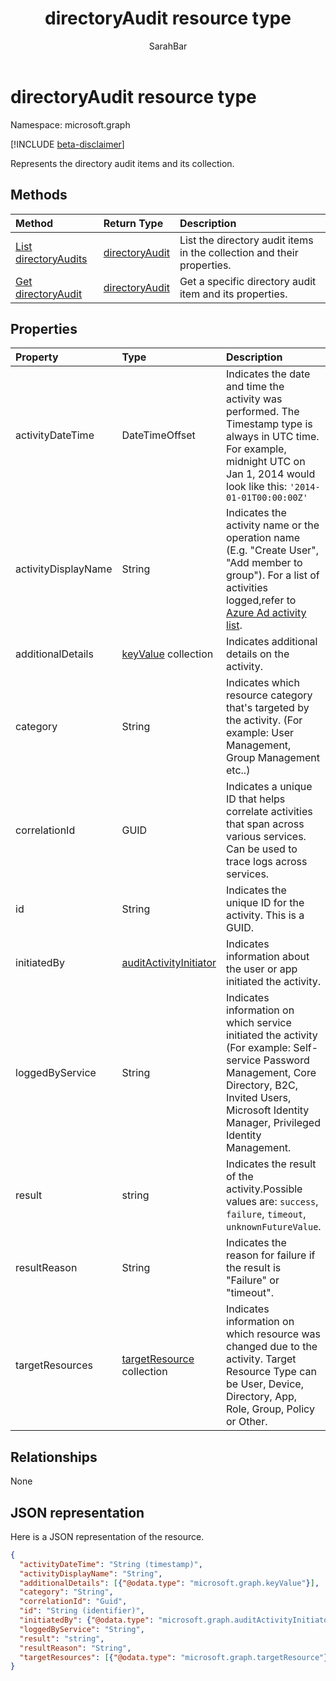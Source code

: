 ﻿---
title: "directoryAudit resource type"
description: "Describes the directoryAudit resource (entity) of Microsoft Graph API (REST), which helps audit directory (tenant) activities (beta version)."
author: "SarahBar"
localization_priority: Normal
ms.prod: "microsoft-identity-platform"
doc_type: resourcePageType
---

# directoryAudit resource type

Namespace: microsoft.graph

[!INCLUDE [beta-disclaimer](../../includes/beta-disclaimer.md)]

Represents the directory audit items and its collection.

## Methods

| Method                                                | Return Type                         | Description                                                            |
| :---------------------------------------------------- | :---------------------------------- | :--------------------------------------------------------------------- |
| [List directoryAudits](../api/directoryaudit-list.md) | [directoryAudit](directoryaudit.md) | List the directory audit items in the collection and their properties. |
| [Get directoryAudit](../api/directoryaudit-get.md)    | [directoryAudit](directoryaudit.md) | Get a specific directory audit item and its properties.                |

## Properties

| Property            | Type                                                | Description                                                                                                                                                                                                                                                            |
| :------------------ | :-------------------------------------------------- | :--------------------------------------------------------------------------------------------------------------------------------------------------------------------------------------------------------------------------------------------------------------------- |
| activityDateTime    | DateTimeOffset                                      | Indicates the date and time the activity was performed. The Timestamp type is always in UTC time. For example, midnight UTC on Jan 1, 2014 would look like this: `'2014-01-01T00:00:00Z'`                                                                              |
| activityDisplayName | String                                              | Indicates the activity name or the operation name (E.g. "Create User", "Add member to group"). For a list of activities logged,refer to [Azure Ad activity list](/azure/active-directory/active-directory-reporting-activity-audit-logs#azure-ad-audit-activity-list). |
| additionalDetails   | [keyValue](keyvalue.md) collection                  | Indicates additional details on the activity.                                                                                                                                                                                                                          |
| category            | String                                              | Indicates which resource category that's targeted by the activity. (For example: User Management, Group Management etc..)                                                                                                                                              |
| correlationId       | GUID                                                | Indicates a unique ID that helps correlate activities that span across various services. Can be used to trace logs across services.                                                                                                                                    |
| id                  | String                                              | Indicates the unique ID for the activity. This is a GUID.                                                                                                                                                                                                              |
| initiatedBy         | [auditActivityInitiator](auditactivityinitiator.md) | Indicates information about the user or app initiated the activity.                                                                                                                                                                                                    |
| loggedByService     | String                                              | Indicates information on which service initiated the activity (For example: Self-service Password Management, Core Directory, B2C, Invited Users, Microsoft Identity Manager, Privileged Identity Management.                                                          |
| result              | string                                              | Indicates the result of the activity.Possible values are: `success`, `failure`, `timeout`, `unknownFutureValue`.                                                                                                                                                       |
| resultReason        | String                                              | Indicates the reason for failure if the result is "Failure" or "timeout".                                                                                                                                                                                              |
| targetResources     | [targetResource](targetresource.md) collection      | Indicates information on which resource was changed due to the activity. Target Resource Type can be User, Device, Directory, App, Role, Group, Policy or Other.                                                                                                       |

## Relationships

None

## JSON representation

Here is a JSON representation of the resource.

<!-- {
  "blockType": "resource",
  "optionalProperties": [

  ],
  "@odata.type": "microsoft.graph.directoryAudit"
}-->

```json
{
  "activityDateTime": "String (timestamp)",
  "activityDisplayName": "String",
  "additionalDetails": [{"@odata.type": "microsoft.graph.keyValue"}],
  "category": "String",
  "correlationId": "Guid",
  "id": "String (identifier)",
  "initiatedBy": {"@odata.type": "microsoft.graph.auditActivityInitiator"},
  "loggedByService": "String",
  "result": "string",
  "resultReason": "String",
  "targetResources": [{"@odata.type": "microsoft.graph.targetResource"}]
}

```

<!-- uuid: 8fcb5dbc-d5aa-4681-8e31-b001d5168d79
2015-10-25 14:57:30 UTC -->

<!-- {
  "type": "#page.annotation",
  "description": "directoryAudit resource",
  "keywords": "",
  "section": "documentation",
  "tocPath": ""
}-->
